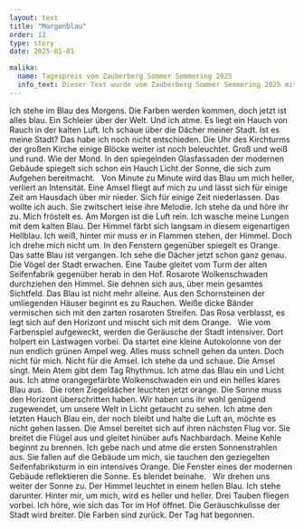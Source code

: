 ```yaml
---
layout: text
title: "Morgenblau"
order: 12
type: story
date: 2025-01-01

malika:
  name: Tagespreis vom Zauberberg Sommer Semmering 2025
  info_text: Dieser Text wurde vom Zauberberg Sommer Semmering 2025 mit dem Tagespreis ausgezeichnet.
---
```


Ich stehe im Blau des Morgens. Die Farben werden kommen, doch jetzt ist alles blau. Ein Schleier über der Welt. Und ich atme. Es liegt ein Hauch von Rauch in der kalten Luft. Ich schaue über die Dächer meiner Stadt. Ist es meine Stadt? Das habe ich noch nicht entschieden. Die Uhr des Kirchturms der großen Kirche einige Blöcke weiter ist noch beleuchtet. Groß und weiß und rund. Wie der Mond. In den spiegelnden Glasfassaden der modernen Gebäude spiegelt sich schon ein Hauch Licht der Sonne, die sich zum Aufgehen bereitmacht.
 
Von Minute zu Minute wird das Blau um mich heller, verliert an Intensität. Eine Amsel fliegt auf mich zu und lässt sich für einige Zeit am Hausdach über mir nieder. Sich für einige Zeit niederlassen. Das wollte ich auch. Sie zwitschert leise ihre Melodie. Ich stehe da und höre ihr zu. Mich fröstelt es. Am Morgen ist die Luft rein. Ich wasche meine Lungen mit dem kalten Blau. Der Himmel färbt sich langsam in diesem eigenartigen Hellblau. Ich weiß, hinter mir muss er in Flammen stehen, der Himmel. Doch ich drehe mich nicht um. In den Fenstern gegenüber spiegelt es Orange.
 
Das satte Blau ist vergangen. Ich sehe die Dächer jetzt schon ganz genau. Die Vögel der Stadt erwachen. Eine Taube gleitet vom Turm der alten Seifenfabrik gegenüber herab in den Hof. Rosarote Wolkenschwaden durchziehen den Himmel. Sie dehnen sich aus, über mein gesamtes Sichtfeld. Das Blau ist nicht mehr alleine. Aus den Schornsteinen der umliegenden Häuser beginnt es zu Rauchen. Weiße dicke Bänder vermischen sich mit den zarten rosaroten Streifen. Das Rosa verblasst, es legt sich auf den Horizont und mischt sich mit dem Orange.
 
Wie vom Farbenspiel aufgeweckt, werden die Geräusche der Stadt intensiver. Dort holpert ein Lastwagen vorbei. Da startet eine kleine Autokolonne von der nun endlich grünen Ampel weg. Alles muss schnell gehen da unten. Doch nicht für mich. Nicht für die Amsel. Ich stehe da und schaue. Die Amsel singt. Mein Atem gibt dem Tag Rhythmus. Ich atme das Blau ein und Licht aus. Ich atme orangegefärbte Wolkenschwaden ein und ein helles klares Blau aus.
 
Die roten Ziegeldächer leuchten jetzt orange. Die Sonne muss den Horizont überschritten haben. Wir haben uns ihr wohl genügend zugewendet, um unsere Welt in Licht getaucht zu sehen. Ich atme den letzten Hauch Blau ein, der noch bleibt und halte die Luft an, möchte es nicht gehen lassen. Die Amsel bereitet sich auf ihren nächsten Flug vor. Sie breitet die Flügel aus und gleitet hinüber aufs Nachbardach. Meine Kehle beginnt zu brennen. Ich gebe nach und atme die ersten Sonnenstrahlen aus. Sie fallen auf die Gebäude um mich, sie tauchen den geziegelten Seifenfabriksturm in ein intensives Orange. Die Fenster eines der modernen Gebäude reflektieren die Sonne. Es blendet beinahe.
 
Wir drehen uns weiter der Sonne zu. Der Himmel leuchtet in einem hellen Blau. Ich stehe darunter. Hinter mir, um mich, wird es heller und heller. Drei Tauben fliegen vorbei. Ich höre, wie sich das Tor im Hof öffnet. Die Geräuschkulisse der Stadt wird breiter. Die Farben sind zurück. Der Tag hat begonnen.